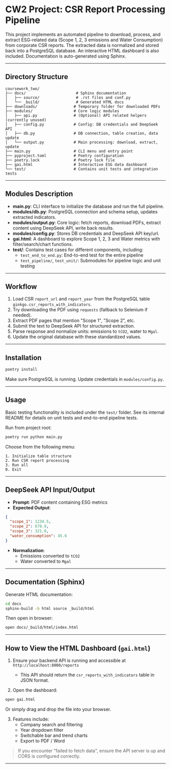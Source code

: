 # CW2 Project: CSR Report Processing Pipeline

This project implements an automated pipeline to download, process, and extract ESG-related data (Scope 1, 2, 3 emissions and Water Consumption) from corporate CSR reports. The extracted data is normalized and stored back into a PostgreSQL database. An interactive HTML dashboard is also included. Documentation is auto-generated using Sphinx.

---

## Directory Structure
```
coursework_two/
├── docs/                      # Sphinx documentation
│   ├── source/                # .rst files and conf.py
│   └── _build/                # Generated HTML docs
├── downloads/                # Temporary folder for downloaded PDFs
├── modules/                  # Core logic modules
│   ├── api.py                # (Optional) API related helpers (currently unused)
│   ├── config.py             # Config: DB credentials and DeepSeek API
│   ├── db.py                 # DB connection, table creation, data update
│   └── output.py             # Main processing: download, extract, update
├── main.py                   # CLI menu and entry point
├── pyproject.toml            # Poetry configuration
├── poetry.lock               # Poetry lock file
├── gai.html                  # Interactive ESG data dashboard
└── test/                     # Contains unit tests and integration tests
```

---

## Modules Description

- **main.py**: CLI interface to initialize the database and run the full pipeline.
- **modules/db.py**: PostgreSQL connection and schema setup, updates extracted indicators.
- **modules/output.py**: Core logic: fetch reports, download PDFs, extract content using DeepSeek API, write back results.
- **modules/config.py**: Stores DB credentials and DeepSeek API key/url.
- **gai.html**: A dashboard to explore Scope 1, 2, 3 and Water metrics with filter/search/chart functions.
- **test/**: Contains test cases for different components, including:
  - `test_end_to_end.py`: End-to-end test for the entire pipeline
  - `test_pipeline/`, `test_unit/`: Submodules for pipeline logic and unit testing

---

## Workflow

1. Load CSR `report_url` and `report_year` from the PostgreSQL table `ginkgo.csr_reports_with_indicators`.
2. Try downloading the PDF using `requests` (fallback to Selenium if needed).
3. Extract PDF pages that mention "Scope 1", "Scope 2", etc.
4. Submit the text to DeepSeek API for structured extraction.
5. Parse response and normalize units: emissions to `tCO2`, water to `Mgal`.
6. Update the original database with these standardized values.

---

## Installation

```bash
poetry install
```

Make sure PostgreSQL is running. Update credentials in `modules/config.py`.

---

## Usage

Basic testing functionality is included under the `test/` folder. See its internal README for details on unit tests and end-to-end pipeline tests.


Run from project root:

```bash
poetry run python main.py
```

Choose from the following menu:

```
1. Initialize table structure
2. Run CSR report processing
3. Run all
0. Exit
```

---

## DeepSeek API Input/Output

- **Prompt**: PDF content containing ESG metrics
- **Expected Output**:
```json
{
  "scope_1": 1234.5,
  "scope_2": 678.9,
  "scope_3": 321.0,
  "water_consumption": 45.6
}
```
- **Normalization**:
  - Emissions converted to `tCO2`
  - Water converted to `Mgal`

---

## Documentation (Sphinx)

Generate HTML documentation:

```bash
cd docs
sphinx-build -b html source _build/html
```
Then open in browser:

```bash
open docs/_build/html/index.html
```

---

## How to View the HTML Dashboard (`gai.html`)

1. Ensure your backend API is running and accessible at `http://localhost:8000/reports`
   - This API should return the `csr_reports_with_indicators` table in JSON format.

2. Open the dashboard:

```bash
open gai.html
```

Or simply drag and drop the file into your browser.

3. Features include:
   - Company search and filtering
   - Year dropdown filter
   - Switchable bar and trend charts
   - Export to PDF / Word

> If you encounter "failed to fetch data", ensure the API server is up and CORS is configured correctly.

---

